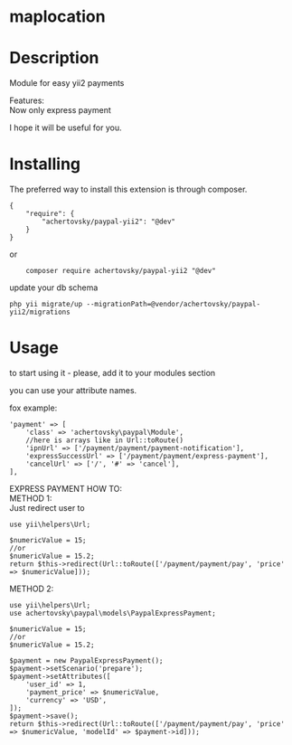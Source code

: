 # maplocation

Description
======
Module for easy yii2 payments

Features:  
Now only express payment

I hope it will be useful for you. 


Installing
======
The preferred way to install this extension is through composer.

```
{
	"require": {
	    "achertovsky/paypal-yii2": "@dev"
    }
}
```

or

```
	composer require achertovsky/paypal-yii2 "@dev"
```

update your db schema

```
php yii migrate/up --migrationPath=@vendor/achertovsky/paypal-yii2/migrations
```
Usage
======
to start using it - please, add it to your modules section

you can use your attribute names.

fox example: 
```
'payment' => [
    'class' => 'achertovsky\paypal\Module',
    //here is arrays like in Url::toRoute()
    'ipnUrl' => ['/payment/payment/payment-notification'],
    'expressSuccessUrl' => ['/payment/payment/express-payment'],
    'cancelUrl' => ['/', '#' => 'cancel'],
],
```
EXPRESS PAYMENT HOW TO:  
METHOD 1:  
Just redirect user to
```
use yii\helpers\Url;

$numericValue = 15;
//or
$numericValue = 15.2;
return $this->redirect(Url::toRoute(['/payment/payment/pay', 'price' => $numericValue]));
```
METHOD 2:
```
use yii\helpers\Url;
use achertovsky\paypal\models\PaypalExpressPayment;

$numericValue = 15;
//or
$numericValue = 15.2;

$payment = new PaypalExpressPayment();
$payment->setScenario('prepare');
$payment->setAttributes([
	'user_id' => 1,
	'payment_price' => $numericValue,
	'currency' => 'USD',
]);
$payment->save();
return $this->redirect(Url::toRoute(['/payment/payment/pay', 'price' => $numericValue, 'modelId' => $payment->id]));
```